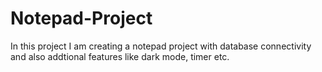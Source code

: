 # Notepad-Project

In this project I am creating a notepad project with database connectivity and also addtional features like dark mode, timer etc.
